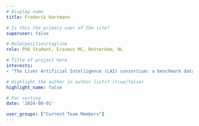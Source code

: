 ```yaml
---
# Display name
title: Frederik Hartmann

# Is this the primary user of the site?
superuser: false

# Role/position/tagline
role: PhD Student, Erasmus MC, Rotterdam, NL

# Title of project here
interests:
- "The Liver Artificial Intelligence (LAI) consortium: a benchmark dataset and optimized machine learning methods for MRI-based diagnosis of solid appearing liver lesions"

# Highlight the author in author lists? (true/false)
highlight_name: false

# For sorting
date: '2024-08-01'

user_groups: ["Current Team Members"]
---
```

